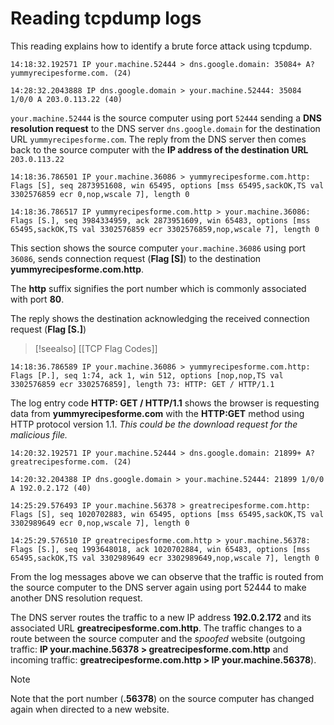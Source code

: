 # Reading tcpdump logs

This reading explains how to identify a brute force attack using tcpdump.

```
14:18:32.192571 IP your.machine.52444 > dns.google.domain: 35084+ A? yummyrecipesforme.com. (24)

14:28:32.2043888 IP dns.google.domain > your.machine.52444: 35084 1/0/0 A 203.0.113.22 (40)
```

`your.machine.52444` is the source computer using port `52444` sending a **DNS resolution request** to the DNS server `dns.google.domain` for the destination URL `yummyrecipesforme.com`. The reply from the DNS server then comes back to the source computer with the **IP address of the destination URL** `203.0.113.22`

```
14:18:36.786501 IP your.machine.36086 > yummyrecipesforme.com.http: Flags [S], seq 2873951608, win 65495, options [mss 65495,sackOK,TS val 3302576859 ecr 0,nop,wscale 7], length 0

14:18:36.786517 IP yummyrecipesforme.com.http > your.machine.36086: Flags [S.], seq 3984334959, ack 2873951609, win 65483, options [mss 65495,sackOK,TS val 3302576859 ecr 3302576859,nop,wscale 7], length 0
```

This section shows the source computer `your.machine.36086` using port `36086`, sends connection request (**Flag [S]**) to the destination **yummyrecipesforme.com.http**.

The **http** suffix signifies the port number which is commonly associated with port **80**.

The reply shows the destination acknowledging the received connection request (**Flag [S.]**)

> [!seealso] 
> [[TCP Flag Codes]]

```
14:18:36.786589 IP your.machine.36086 > yummyrecipesforme.com.http: Flags [P.], seq 1:74, ack 1, win 512, options [nop,nop,TS val 3302576859 ecr 3302576859], length 73: HTTP: GET / HTTP/1.1
```

The log entry code **HTTP: GET / HTTP/1.1** shows the browser is requesting data from **yummyrecipesforme.com** with the **HTTP:GET** method using HTTP protocol version 1.1. *This could be the download request for the malicious file.*

```
14:20:32.192571 IP your.machine.52444 > dns.google.domain: 21899+ A? greatrecipesforme.com. (24)

14:20:32.204388 IP dns.google.domain > your.machine.52444: 21899 1/0/0 A 192.0.2.172 (40)

14:25:29.576493 IP your.machine.56378 > greatrecipesforme.com.http: Flags [S], seq 1020702883, win 65495, options [mss 65495,sackOK,TS val 3302989649 ecr 0,nop,wscale 7], length 0
  
14:25:29.576510 IP greatrecipesforme.com.http > your.machine.56378: Flags [S.], seq 1993648018, ack 1020702884, win 65483, options [mss 65495,sackOK,TS val 3302989649 ecr 3302989649,nop,wscale 7], length 0
```

From the log messages above we can observe that the traffic is routed from the source computer to the DNS server again using port 52444 to make another DNS resolution request.

The DNS server routes the traffic to a new IP address **192.0.2.172** and its associated URL **greatrecipesforme.com.http**. The traffic changes to a route between the source computer and the *spoofed* website (outgoing traffic: **IP your.machine.56378 > greatrecipesforme.com.http** and incoming traffic: **greatrecipesforme.com.http > IP your.machine.56378**).

> [!note] 
> Note that the port number (**.56378**) on the source computer has changed again when directed to a new website.